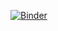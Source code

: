 [![Binder](https://mybinder.org/badge_logo.svg)](https://mybinder.org/v2/gh/AgataWeg/binder_test/HEAD?labpath=open_nc_data.ipynb)
